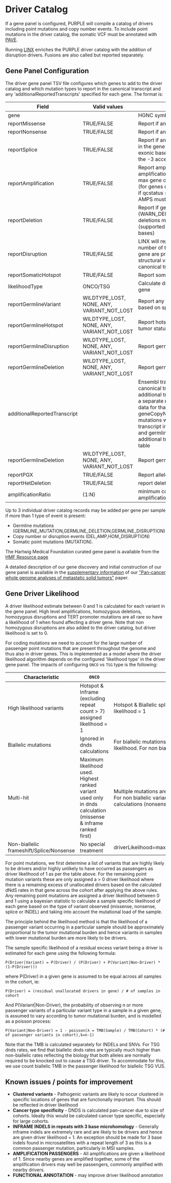 # Driver Catalog

If a gene panel is configured, PURPLE will compile a catalog of drivers including point mutations and copy number events.  To include point mutations in the driver catalog, the somatic VCF must be annotated with [PAVE](https://github.com/hartwigmedical/hmftools/tree/master/pave).

Running [LINX](https://github.com/hartwigmedical/hmftools/tree/master/linx) enriches the PURPLE driver catalog with the addition of disruption drivers.  Fusions are also called but reported separately.

## Gene Panel Configuration

The driver gene panel TSV file configures which genes to add to the driver catalog and which mutation types to report in the canonical transcript and any 'additionalReportedTranscripts' specified for each gene.  The format is:

Field | Valid values | Description
------|--------------|------------
gene | | HGNC symbol of gene 
reportMissense | TRUE/FALSE | Report if any missense variant is found in the gene
reportNonsense | TRUE/FALSE | Report if any nonsense or frameshift variant is found in the gene
reportSplice | TRUE/FALSE |  Report if any canonical splice acceptor or donor variant is found in the gene [+1,+2,+5,-1,-2]  Mutations affecting the last exonic base at a donor location as well as N>G variants only at the -3 acceptor base are also treated as SPLICE.
reportAmplification | TRUE/FALSE | Report amplification if min gene copy number > amplificationRatio * sample ploidy and partial amplification if max gene copy number > amplificationRatio * sample ploidy (for genes on chrX for males 1.5x sample ploidy is used). (Note if qcstatus = HIGH_CN_WARN_HIGH_COPY_NUMBER_NOISE, AMPS must be bounded on at least one side by an SV).
reportDeletion | TRUE/FALSE | Report if gene copy number < 0.5 (Note - If qcStatus in {WARN_DELETED_GENES,WARN_HIGH_COPY_NUMBER_NOISE} deletions must also be supported on both sides by SV OR (supported by SV + CENTROMERE/TELOMERE and be <10M bases)
reportDisruption | TRUE/FALSE | LINX will report ‘HOM DISRUPTION' where the exonic copy number of the gene is > 0.5 but where no intact copies of the gene are predicted to remain), or simply DISRUPTION for other structural variants which may disrupt the structure of the canonical transcript.
reportSomaticHotspot | TRUE/FALSE | Report somatic hotspot mutation regardless of other rules
likelihoodType | ONCO/TSG | Calculate driver likelihood as a tumor suppressor gene or onco gene
reportGermlineVariant	| WILDTYPE_LOST, NONE, ANY, VARIANT_NOT_LOST | Report any germline variants that meet pathogenic criteria based on specified tumor status
reportGermlineHotspot | WILDTYPE_LOST, NONE, ANY, VARIANT_NOT_LOST | Report hotspot germline pathogenic variants based on specified tumor status
reportGermlineDisruption | WILDTYPE_LOST, NONE, ANY, VARIANT_NOT_LOST | Report germline structural variant gene disruptions
reportGermlineDeletion | WILDTYPE_LOST, NONE, ANY, VARIANT_NOT_LOST | Report germline gene deletions
additionalReportedTranscript | <Ensembl Transcript Stable Id>            | Ensembl transcripts to report on in addition to the ensembl canonical transcript (eg. CDKN2Ap14Arf). Any drivers on the additional transcript will be added to the driver catalog table as a separate record with canonicalTranscript=0. Copy number data for that transcript will also be added to the geneCopyNumber table and any somatic or germline point mutations will report the effect of the variant on the additional transcript in the otherTranscriptEffects column in somaticVariant and germlineVariant tables. Any breakend impacting the additional transcript will also be reported in the svBreakend table
reportGermlineDeletion | WILDTYPE_LOST, NONE, ANY, VARIANT_NOT_LOST | Report germline gene deletions
reportPGX | TRUE/FALSE | Report alleles for pharmacogenomics
reportHetDeletion | TRUE/FALSE | report deletions of < 0.6x sample ploidy
amplificationRatio | {1:N} | minimum copy number ratio relative to ploidy to report amplification for gene.

Up to 3 individual driver catalog records may be added per gene per sample if more than 1 type of event is present: 
* Germline mutations (GERMLINE_MUTATION,GERMLINE_DELETION,GERMLINE_DISRUPTION)
* Copy number or disruption events (DEL,AMP,HOM_DISRUPTION) 
* Somatic point mutations (MUTATION).

The Hartwig Medical Foundation curated gene panel is available from the [HMF Resource page](../pipeline/README_RESOURCES.md)

A detailed description of our gene discovery and initial construction of our gene panel is available in the [supplementary information](https://static-content.springer.com/esm/art%3A10.1038%2Fs41586-019-1689-y/MediaObjects/41586_2019_1689_MOESM1_ESM.pdf) of our ["Pan-cancer whole genome analyses of metastatic solid tumors"](https://www.nature.com/articles/s41586-019-1689-y) paper.

## Gene Driver Likelihood

A driver likelihood estimate between 0 and 1 is calculated for each variant in the gene panel.  High level amplifications, homozygous deletions, homozygous disruptions and TERT promoter mutations are all rare so have a likelihood of 1 when found affecting a driver gene.   Note that non homozygous disruptions are also added to the driver catalog, but driver likelihood is set to 0.    
  
For coding mutations we need to account for the large number of passenger point mutations that are present throughout the genome and thus also in driver genes.  This is implemented as a model where the driver likelihood algorithm depends on the configured 'likelihood type' in the driver gene panel.  The impacts of configuring `ONCO` vs `TSG` type is the following:

Characteristic | `ONCO` | `TSG`
---|---|---
High likelihood variants | Hotspot & Inframe (excluding repeat count > 7) assigned likelihood = 1 | Hotspot & Biallelic splice, indel and nonsense assigned likelihood = 1
Biallelic mutations | Ignored in dnds calculations | For biallelic mutations, biallelic TMB only used in passenger likelihood. For non biallelic, the full TMB is used
Multi-hit | Maximum likelihood used. Highest ranked variant used only in dnds calculation (missense & inframe ranked first) | Multiple mutations are additive (product of probabilities used).  For non biallelic variants highest 2 ranked variants used in dnds calculations (nonsense & splice ranked first)
Non-biallelic frameshift/Splice/Nonsense | No special treatment | driverLikelihood=max(selfLikelihood,missenseDriverLikelihood)

For point mutations, we first determine a list of variants that are highly likely to be drivers and/or highly unlikely to have occurred as passengers as driver likelihood of 1 as per the table above.
For the remaining point mutation variants these are only assigned a > 0 driver likelihood where there is a remaining excess of unallocated drivers based on the calculated dNdS rates in that gene across the cohort after applying the above rules. 
Any remaining point mutations are assigned a driver likelihood between 0 and 1 using a bayesian statistic to calculate a sample specific likelihood of each gene based on the type of variant observed (missense, nonsense, splice or INDEL) and taking into account the mutational load of the sample.   

The principle behind the likelihood method is that the likelihood of a passenger variant occurring in a particular sample should be approximately proportional to the tumor mutational burden and hence variants in samples with lower mutational burden are more likely to be drivers.

The sample specific likelihood of a residual excess variant being a driver is estimated for each gene using the following formula:

```
P(Driver|Variant) = P(Driver) / (P(Driver) + P(Variant|Non-Driver) * (1-P(Driver)))
```

where P(Driver) in a given gene is assumed to be equal across all samples in the cohort, ie:

```
P(Driver) = (residual unallocated drivers in gene) / # of samples in cohort
```

And P(Variant|Non-Driver), the probability of observing n or more passenger variants of a particular variant type in a sample in a given gene, is assumed to vary according to tumor mutational burden, and is modelled as a poisson process:

```
P(Variant|Non-Driver) = 1 - poisson(λ = TMB(Sample) / TMB(Cohort) * (# of passenger variants in cohort),k=n-1)
```

Note that the TMB is calculated separately for INDELs and SNVs.   For TSG dnds rates, we find that biallelic dnds rates are typically much higher than non-biallelic rates reflecting the biology that both alleles are normally required to be knocked out to cause a TSG driver.   To accommodate for this, we use count biallelic TMB in the passenger likelihood for biallelic TSG VUS.
  
## Known issues / points for improvement
 
- **Clustered variants** - Pathogenic variants are likely to occur clustered in specific locations of genes that are functionally important.  This should be reflected in driver likelihood
- **Cancer type specificity** - DNDS is calculated pan-cancer due to size of cohorts. Ideally this would be calculated cancer type specific, especially for large cohorts.
- **INFRAME INDELS in repeats with 3 base microhomology** - Generally inframe indels are extremely rare and are likely to be drivers and hence are given driver likelihood = 1.  An exception should be made for 3 base indels found in microsatellites with a repeat length of 3 as this is a common passenger mutation, particularly in MSI samples.
- **AMPLIFICATION PASSENGERS** - All amplifications are given a likelihood of 1.  Since nearby genes are amplified together, some of the amplification drivers may well be passengers, commonly amplified with nearby drivers.  
- **FUNCTIONAL ANNOTATION** - may improve driver likelihood annotation


